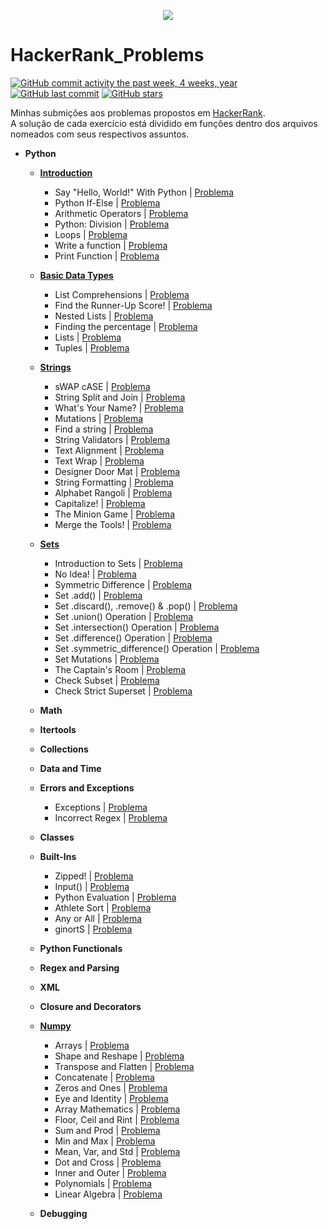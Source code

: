<p align="center"><a href="https://www.hackerrank.com/werctonmatheus"><img src="https://www.lever.co/wp-content/uploads/2019/04/hackerrank-large-1.png" ></a></p>

# HackerRank_Problems

[![GitHub commit activity the past week, 4 weeks, year](https://img.shields.io/github/commit-activity/y/wercton/HackerRank_Problems)](https://github.com/Wercton/HackerRank_Problems)
[![GitHub last commit](https://img.shields.io/github/last-commit/Wercton/HackerRank_Problems)](https://github.com/Wercton/HackerRank_Problems) 
[![GitHub stars](https://img.shields.io/github/stars/Wercton/HackerRank_Problems?color=orange)](https://github.com/Wercton/HackerRank_Problems)

Minhas submições aos problemas propostos em [HackerRank](https://www.hackerrank.com/dashboard).\
A solução de cada exercício está dividido em funções dentro dos arquivos nomeados com seus respectivos assuntos.

- **Python**
  - [**Introduction**](https://github.com/Wercton/HackerRank_Problems/blob/master/Python/introduction.py)
    - Say "Hello, World!" With Python | [Problema](https://www.hackerrank.com/challenges/py-hello-world/problem)
    - Python If-Else | [Problema](https://www.hackerrank.com/challenges/py-if-else)
    - Arithmetic Operators | [Problema](https://www.hackerrank.com/challenges/python-arithmetic-operators)
    - Python: Division | [Problema](https://www.hackerrank.com/challenges/python-division)
    - Loops | [Problema](https://www.hackerrank.com/challenges/python-loops)
    - Write a function | [Problema](https://www.hackerrank.com/challenges/write-a-function)
    - Print Function | [Problema](https://www.hackerrank.com/challenges/python-print)

  - [**Basic Data Types**](https://github.com/Wercton/HackerRank_Problems/blob/master/Python/basic_data_types.py)
    - List Comprehensions | [Problema](https://www.hackerrank.com/challenges/list-comprehensions)
    - Find the Runner-Up Score! | [Problema](https://www.hackerrank.com/challenges/find-second-maximum-number-in-a-list)
    - Nested Lists | [Problema](https://www.hackerrank.com/challenges/nested-list)
    - Finding the percentage | [Problema](https://www.hackerrank.com/challenges/finding-the-percentage)
    - Lists | [Problema](https://www.hackerrank.com/challenges/python-lists)
    - Tuples | [Problema](https://www.hackerrank.com/challenges/python-tuples)
    
  - [**Strings**](https://github.com/Wercton/HackerRank_Problems/blob/master/Python/strings.py)
    - sWAP cASE | [Problema](https://www.hackerrank.com/challenges/swap-case)
    - String Split and Join | [Problema](https://www.hackerrank.com/challenges/python-string-split-and-join)
    - What's Your Name? | [Problema](https://www.hackerrank.com/challenges/whats-your-name)
    - Mutations | [Problema](https://www.hackerrank.com/challenges/python-mutations)
    - Find a string | [Problema](https://www.hackerrank.com/challenges/find-a-string)
    - String Validators | [Problema](https://www.hackerrank.com/challenges/string-validators)
    - Text Alignment | [Problema](https://www.hackerrank.com/challenges/text-alignment)
    - Text Wrap | [Problema](https://www.hackerrank.com/challenges/text-wrap)
    - Designer Door Mat | [Problema](https://www.hackerrank.com/challenges/designer-door-mat)
    - String Formatting | [Problema](https://www.hackerrank.com/challenges/python-string-formatting)
    - Alphabet Rangoli | [Problema](https://www.hackerrank.com/challenges/alphabet-rangoli)
    - Capitalize! | [Problema](https://www.hackerrank.com/challenges/capitalize)
    - The Minion Game | [Problema](https://www.hackerrank.com/challenges/the-minion-game)
    - Merge the Tools! | [Problema](https://www.hackerrank.com/challenges/merge-the-tools)
    
  - [**Sets**](https://github.com/Wercton/HackerRank_Problems/blob/master/Python/sets_challenges.py)
    - Introduction to Sets | [Problema](https://www.hackerrank.com/challenges/py-introduction-to-sets)
    - No Idea! | [Problema](https://www.hackerrank.com/challenges/no-idea)
    - Symmetric Difference | [Problema](https://www.hackerrank.com/challenges/symmetric-difference)
    - Set .add() | [Problema](https://www.hackerrank.com/challenges/py-set-add)
    - Set .discard(), .remove() & .pop() | [Problema](https://www.hackerrank.com/challenges/py-set-discard-remove-pop)
    - Set .union() Operation | [Problema](https://www.hackerrank.com/challenges/py-set-union)
    - Set .intersection() Operation | [Problema](https://www.hackerrank.com/challenges/py-set-intersection-operation)
    - Set .difference() Operation | [Problema](https://www.hackerrank.com/challenges/py-set-difference-operation)
    - Set .symmetric_difference() Operation | [Problema](https://www.hackerrank.com/challenges/py-set-symmetric-difference-operation)
    - Set Mutations | [Problema](https://www.hackerrank.com/challenges/py-set-mutations)
    - The Captain's Room | [Problema](https://www.hackerrank.com/challenges/py-the-captains-room)
    - Check Subset | [Problema](https://www.hackerrank.com/challenges/py-check-subset)
    - Check Strict Superset | [Problema](https://www.hackerrank.com/challenges/py-check-strict-superset)
    
    
  - **Math**
  
  - **Itertools**
  
  - **Collections**
  
  - **Data and Time**
  
  - **Errors and Exceptions**
    - Exceptions | [Problema](https://www.hackerrank.com/challenges/exceptions)
    - Incorrect Regex | [Problema](https://www.hackerrank.com/challenges/incorrect-regex)
  
  - **Classes**
  
  - **Built-Ins**
    - Zipped! | [Problema](https://www.hackerrank.com/challenges/zipped)
    - Input() | [Problema](https://www.hackerrank.com/challenges/input)
    - Python Evaluation | [Problema](https://www.hackerrank.com/challenges/python-eval)
    - Athlete Sort | [Problema](https://www.hackerrank.com/challenges/python-sort-sort)
    - Any or All | [Problema](https://www.hackerrank.com/challenges/any-or-all)
    - ginortS | [Problema](https://www.hackerrank.com/challenges/ginorts)
  
  - **Python Functionals**
  
  - **Regex and Parsing**
  
  - **XML**
  
  - **Closure and Decorators**
  
  - [**Numpy**](https://github.com/Wercton/HackerRank_Problems/blob/master/Python/numpy_challenges.py)
    - Arrays | [Problema](https://www.hackerrank.com/challenges/np-arrays)
    - Shape and Reshape | [Problema](https://www.hackerrank.com/challenges/np-shape-reshape)
    - Transpose and Flatten | [Problema](https://www.hackerrank.com/challenges/np-transpose-and-flatten)
    - Concatenate | [Problema](https://www.hackerrank.com/challenges/np-concatenate)
    - Zeros and Ones | [Problema](https://www.hackerrank.com/challenges/np-zeros-and-ones)
    - Eye and Identity | [Problema](https://www.hackerrank.com/challenges/np-eye-and-identity)
    - Array Mathematics | [Problema](https://www.hackerrank.com/challenges/np-array-mathematics)
    - Floor, Ceil and Rint | [Problema](https://www.hackerrank.com/challenges/floor-ceil-and-rint)
    - Sum and Prod | [Problema](https://www.hackerrank.com/challenges/np-sum-and-prod)
    - Min and Max | [Problema](https://www.hackerrank.com/challenges/np-min-and-max)
    - Mean, Var, and Std | [Problema](https://www.hackerrank.com/challenges/np-mean-var-and-std)
    - Dot and Cross | [Problema](https://www.hackerrank.com/challenges/np-dot-and-cross)
    - Inner and Outer | [Problema](https://www.hackerrank.com/challenges/np-inner-and-outer)
    - Polynomials | [Problema](https://www.hackerrank.com/challenges/np-polynomials)
    - Linear Algebra | [Problema](https://www.hackerrank.com/challenges/np-linear-algebra)
  
  - **Debugging**
